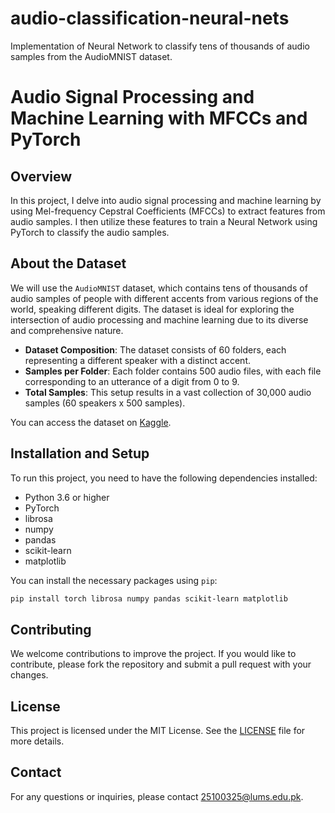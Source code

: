 # audio-classification-neural-nets
Implementation of Neural Network to classify tens of thousands of audio samples from the AudioMNIST dataset. 

# Audio Signal Processing and Machine Learning with MFCCs and PyTorch

## Overview
In this project, I delve into audio signal processing and machine learning by using Mel-frequency Cepstral Coefficients (MFCCs) to extract features from audio samples. I then utilize these features to train a Neural Network using PyTorch to classify the audio samples.

## About the Dataset

We will use the `AudioMNIST` dataset, which contains tens of thousands of audio samples of people with different accents from various regions of the world, speaking different digits. The dataset is ideal for exploring the intersection of audio processing and machine learning due to its diverse and comprehensive nature.

- **Dataset Composition**: The dataset consists of 60 folders, each representing a different speaker with a distinct accent. 
- **Samples per Folder**: Each folder contains 500 audio files, with each file corresponding to an utterance of a digit from 0 to 9.
- **Total Samples**: This setup results in a vast collection of 30,000 audio samples (60 speakers x 500 samples).

You can access the dataset on [Kaggle](https://www.kaggle.com/datasets/sripaadsrinivasan/audio-mnist).

## Installation and Setup

To run this project, you need to have the following dependencies installed:

- Python 3.6 or higher
- PyTorch
- librosa
- numpy
- pandas
- scikit-learn
- matplotlib

You can install the necessary packages using `pip`:

```bash
pip install torch librosa numpy pandas scikit-learn matplotlib
```

## Contributing
We welcome contributions to improve the project. If you would like to contribute, please fork the repository and submit a pull request with your changes.

## License
This project is licensed under the MIT License. See the [LICENSE](LICENSE) file for more details.

## Contact
For any questions or inquiries, please contact [25100325@lums.edu.pk](mailto:25100325@lums.edu.pk).
